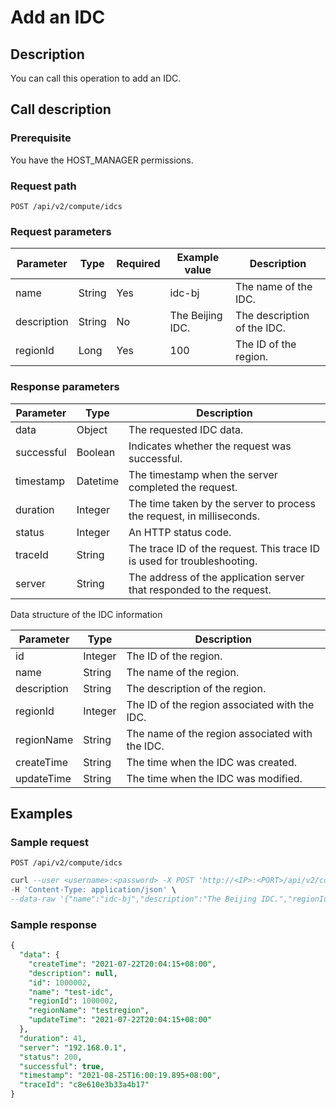 Add an IDC
===============================



Description
--------------------------------

You can call this operation to add an IDC.

Call description
-------------------------------------

### Prerequisite

You have the HOST_MANAGER permissions.

### Request path

`POST /api/v2/compute/idcs`

### Request parameters



|  Parameter  |  Type  | Required |  Example value   |         Description         |
|-------------|--------|----------|------------------|-----------------------------|
| name        | String | Yes      | idc-bj           | The name of the IDC.        |
| description | String | No       | The Beijing IDC. | The description of the IDC. |
| regionId    | Long   | Yes      | 100              | The ID of the region.       |



### Response parameters



| Parameter  |   Type   |                               Description                               |
|------------|----------|-------------------------------------------------------------------------|
| data       | Object   | The requested IDC data.                                                 |
| successful | Boolean  | Indicates whether the request was successful.                           |
| timestamp  | Datetime | The timestamp when the server completed the request.                    |
| duration   | Integer  | The time taken by the server to process the request, in milliseconds.   |
| status     | Integer  | An HTTP status code.                                                    |
| traceId    | String   | The trace ID of the request. This trace ID is used for troubleshooting. |
| server     | String   | The address of the application server that responded to the request.    |



Data structure of the IDC information


|  Parameter  |  Type   |                   Description                   |
|-------------|---------|-------------------------------------------------|
| id          | Integer | The ID of the region.                           |
| name        | String  | The name of the region.                         |
| description | String  | The description of the region.                  |
| regionId    | Integer | The ID of the region associated with the IDC.   |
| regionName  | String  | The name of the region associated with the IDC. |
| createTime  | String  | The time when the IDC was created.              |
| updateTime  | String  | The time when the IDC was modified.             |



Examples
-----------------------------

### Sample request

`POST /api/v2/compute/idcs`

```sql
curl --user <username>:<password> -X POST 'http://<IP>:<PORT>/api/v2/compute/idcs' \
-H 'Content-Type: application/json' \
--data-raw '{"name":"idc-bj","description":"The Beijing IDC.","regionId":100}'
```



### Sample response

```sql
{
  "data": {
    "createTime": "2021-07-22T20:04:15+08:00",
    "description": null,
    "id": 1000002,
    "name": "test-idc",
    "regionId": 1000002,
    "regionName": "testregion",
    "updateTime": "2021-07-22T20:04:15+08:00"
  },
  "duration": 41,
  "server": "192.168.0.1",
  "status": 200,
  "successful": true,
  "timestamp": "2021-08-25T16:00:19.895+08:00",
  "traceId": "c8e610e3b33a4b17"
}
```
